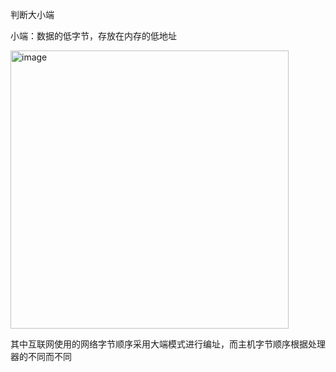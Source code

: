 判断大小端

小端：数据的低字节，存放在内存的低地址

<img width="445" alt="image" src="https://github.com/DemingCheng/leetcode/assets/37805861/99ebf601-1232-4dd0-81eb-21377707eb92">

其中互联网使用的网络字节顺序采用大端模式进行编址，而主机字节顺序根据处理器的不同而不同